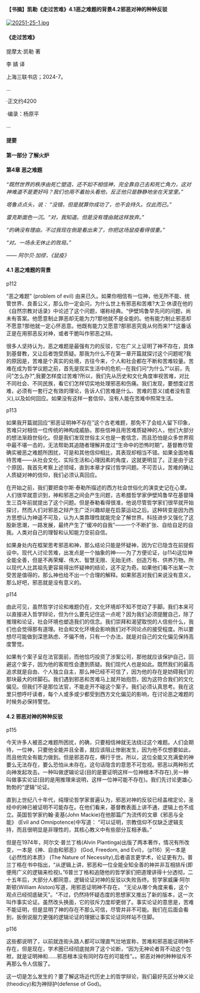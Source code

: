 #### 【书摘】凯勒《走过苦难》4.1恶之难题的背景4.2邪恶对神的种种反驳


[![20251-25-1.jpg](https://i.postimg.cc/RFmdxNCX/20251-25-1.jpg)](https://postimg.cc/7CB0gP22)

#### 《走过苦难》


提摩太·凯勒 著  


李 婧 译


上海三联书店；2024-7。



...

·正文约4200


·编录：杨原平

...



#### 提要



#### 第一部分 了解火炉

#### 第4章 恶之难题



*“既然世界的秩序由死亡塑造，还不如不相信神，完全靠自己去和死亡角力，这对神难道不是更好吗？我们也用不着抬头看他，反正他只是静静地坐在天堂里。”*



*塔鲁点点头，说： “没错，但是就算你成功了，也不会持久。仅此而已。”*



*雷克斯面色一沉。“对，我知道。但是没有理由就这样放弃。”*



*“的确没有理由。不过我现在倒是看出来了，你把这场鼠疫看得很重。”*



*“对。一场永无休止的败局。”*



*—— 阿尔贝·加缪，《鼠疫》*



#### 4.1 恶之难题的背景



p112



“恶之难题" (problem of evil) 由来已久。如果你相信有一位神，他无所不能、统管世界、良善公义，那么你一定会问，为什么世上有邪恶和苦难?大卫·休谟在他的《自然宗教对话录》中论述了这个问题，堪称经典。“伊壁鸠鲁早先问的问题，尚未有答案。他愿意制止罪恶却无能为力?那他就不是全能的。他有能力制止邪恶却不愿意?那他就一定心怀恶意。他既有能力又愿意?那邪恶究竟从何而来?"?这番话正是在用邪恶反对神，或者干脆叫作邪恶之辩。



很多人坚持认为，恶之难题是最强有力的反驳，它在广义上证明了神不存在，具体到基督教，又让后者饱受质疑。那我为什么不在第一章开篇就探讨这个问题呢?我的原因是，苦难是个真实的处境，古往今来，个人和社会都在不断和苦难较量。苦难在成为哲学议题之前，首先是现实生活中的危机--在我们问“为什么?”以前，先问"怎么办?",我要怎样度过苦难?所以，我们先从历史和文化角度审视苦难，对比不同社会、不同民族，看它们怎样切实地处理邪恶和伤痛。我们发现，要想度过苦难，必须有一套行之有效的理论，告诉人们苦难是什么、苦难的意义(或者没有意义),以及如何回应。如果没有这样一套信仰，没有人能在苦难中照常生活。



p113



如果我开篇就回应“邪恶证明神不存在”这个古老难题，那免不了会给人留下印象，苦难只对相信一位传统的神构成威胁。那些信神且用苦难质疑神的人，他们大部分的想法渐趋世俗化。但是我们发现世俗主义也是一套信念，而且恐怕是众多世界观中最不堪一击的，无法帮助其追随者理解并度过“生命中的恐怖时期”。基督教尽管确实被恶之难题所困扰，可是和其他信仰相比，其表现却相当不错。如果全面地看待苦难——从社会文化、实际生活和心理因素的角度，这就更明显了。正是由于这个原因，我首先考察上述领域，直到本章才探讨哲学问题。不可否认，苦难的确让人质疑对神的信仰，我们必须认真回应。



在开始之前，我们要把查尔斯·泰勒所描述的西方社会世俗化的演变史记在心里。人们很早就意识到，神和邪恶之间会产生问题，古希腊哲学家伊壁鸠鲁早在基督降生三百年前就提出了这个问题。但是泰勒看得很准，他说尽管哲学家们很早就开始探讨，然而人们对邪恶之辩产生广泛兴趣却是在启蒙运动之后。这种转变是因为西方思想认为神遥不可及，认为人类靠理性就能完全了解世界。科技进步又强化了这股新思潮，一路发展，最终产生了“缓冲的自我”——一个不断扩张、自给自足的自我。人类对自己的理智和认知能力空前自信。



如果身处内在框架思考邪恶和神，那么结论只能是怀疑神，因为它已隐含在前提假设中。现代人讨论苦难，出发点是一个抽象的神——为了方便论证，(p114)这位神全能全善，但是不再荣耀、伟大、智慧无限、无始无终、创造万有、供养万物。所以现代人比其祖先更容易得出怀疑神的结论，这不足为奇。如果他们看不出某一次受苦是值得的，那么神也给不出一个合理的解释。如果邪恶对我们来说没有意义，那么好吧，邪恶就是没有意义的。



p114



由此可见，虽然哲学讨论和难题仍在，文化环境却不知不觉动了手脚。我们本来可以直接进入哲学辩论，但为什么要先记住这一点呢？因为我们必须提醒自己，除了推理和论证，社会环境也塑造我们的信念。我们崇拜和渴望取悦的人信些什么，我们也会觉得那有道理。社会和文化环境会影响我们对不同论点的接受程度。所以要想尽可能做到深思熟虑、不偏不倚，只有一个办法，就是对自己的文化偏见保持高度警觉。



如果有个案子呈在法官面前，而他恰巧投资了涉案公司，那他就应该保护自己，回避这个案子，因为他的客观性会遭到质疑。我们现代人也是如此。既然我们的最高追求就是自由、个人独立自主，那么神已经不可信了，因为他的存在是妨碍我们的那块最大的绊脚石。我们遇到邪恶和苦难马上就开始抱怨，因为这符合我们的文化偏见。但我们不是那位法官，不能走开不碰这个案子。我们必须认真思考。我在这里只想呼吁读者，每个人或多或少都受到西方文化偏见的影响，在讨论恶之难题的时候务必保持警觉。



#### 4.2 邪恶对神的种种反驳



p115



今天许多人被恶之难题所困扰，的确，只要相信神就无法绕过这个难题。人们会期待，一位神，只要他全能并且全善，就应该阻止惨剧发生，因为他不仅想要如此，而且他完全有能力做到。但是邪恶存在，横行于世。所以，这位全能又充满爱的神要么无法存在，要么恐怕从未存在。这句话隐含的意思不可忽视。邪恶以两种形式向神发起攻击。一种叫做逻辑论证(目的是要证明这样一位神根本不存在),另一种叫做事实论证(目的是用推理来说明，这样一位神可能不存在)。我们先讨论更雄心勃勃的“逻辑”论证。



直到上世纪八十年代，纯理论哲学家普遍认为，邪恶对神的反驳已经盖棺定论，圣经中的神已被证明不可能存在。在他们看来，基督教表面上讲不通，逻辑上也不成立。英国哲学家约翰·麦基(John Mackie)在他那篇广为流传的文章《邪恶与全能》 (Evil and Omnipotence)中写道： “可以证明，宗教信仰不仅缺乏逻辑支持，而且很明显是非理性的，其核心教义中有些部分互相矛盾。”



但是在1974年，阿尔文·普兰丁格(Alvin Plantinga)出版了两本著作，情况有所改变，一本是《神、自由和邪恶》 (God, Freedom, and Evil)，（p116）另一本是《必然性的本质》 (The Nature of Necessity),后者语言更学术，论证更有力。普兰丁格在书中指出，“从逻辑上讲，邪恶和一位全能全知全善的神并非互相排斥(即便用广义的逻辑来检视)。”6普兰丁格和追随他的哲学家们把道理讲得十分透彻，二十五年后，大部分人都同意，逻辑论证对神的反驳以失败告终。哲学家威廉·阿尔斯顿(William Alston)写道，用邪恶证明神不存在， “无论从哪个角度来看，这个观点已经彻底破灭"。"不过，仍然持怀疑态度的思想家又推出了新的版本，这一次叫作事实论证。虽然改头换面，它的驳斥力度却更弱了。事实论证的意思是，苦难不能证明，但是显明了神的存在不那么可信，尽管并非不可能。我们在后面会看到，扳倒说服力更强的逻辑论证的理据让事实论证同样站不住脚。



p116



这些都说明了，以前就连街头路人都可以理直气壮地宣称，苦难和邪恶能证明神不存在，但是现在，学术圈已经彻底抛弃了这个论断，“因为无神论者背不动这个包袱，就是证明神和……邪恶根本没有同时存在的可能性”。。邪恶对神的种种驳斥不再那么令人信服了。



这一切是怎么发生的？要了解这场近代历史上的哲学辩论，我们最好先区分神义论(theodicy)和为神辩护(defense of God)。
